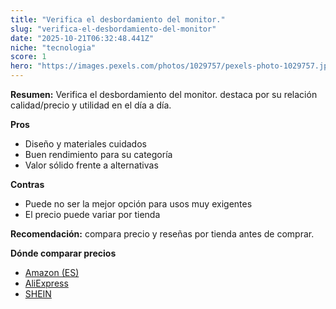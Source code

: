 ```yaml
---
title: "Verifica el desbordamiento del monitor."
slug: "verifica-el-desbordamiento-del-monitor"
date: "2025-10-21T06:32:48.441Z"
niche: "tecnologia"
score: 1
hero: "https://images.pexels.com/photos/1029757/pexels-photo-1029757.jpeg?auto=compress&cs=tinysrgb&fit=crop&h=627&w=1200&auto=compress&cs=tinysrgb&w=1200&h=675&fit=crop"
---
```


**Resumen:** Verifica el desbordamiento del monitor. destaca por su relación calidad/precio y utilidad en el día a día.

**Pros**
- Diseño y materiales cuidados
- Buen rendimiento para su categoría
- Valor sólido frente a alternativas

**Contras**
- Puede no ser la mejor opción para usos muy exigentes
- El precio puede variar por tienda

**Recomendación:** compara precio y reseñas por tienda antes de comprar.

**Dónde comparar precios**
- [Amazon (ES)](https://www.amazon.es/s?k=Verifica%20el%20desbordamiento%20del%20monitor.&tag=teknovashop25-21)
- [AliExpress](https://www.aliexpress.com/wholesale?SearchText=Verifica%20el%20desbordamiento%20del%20monitor.)
- [SHEIN](https://www.shein.com/pdsearch/Verifica%20el%20desbordamiento%20del%20monitor.)